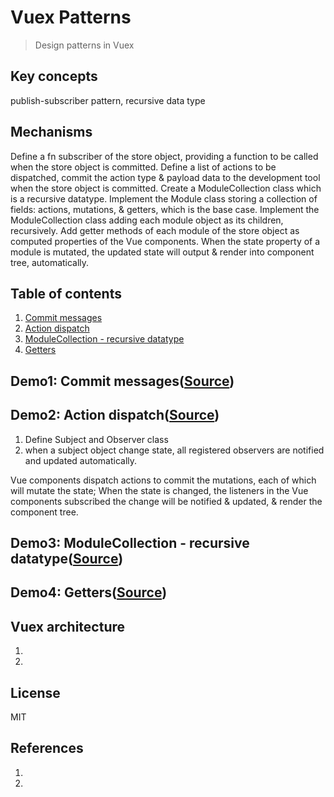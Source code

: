 # Vuex Patterns
> Design patterns in Vuex

## Key concepts
publish-subscriber pattern, recursive data type  

## Mechanisms
Define a fn subscriber of the store object, providing a function to be called when the store object is committed.
Define a list of actions to be dispatched, commit the action type & payload data to the development tool when 
the store object is committed.
Create a ModuleCollection class which is a recursive datatype. Implement the Module class storing a collection of 
fields: actions, mutations, & getters, which is the base case. Implement the ModuleCollection class adding each module 
object as its children, recursively.
Add getter methods of each module of the store object as computed properties of the Vue components. When the state 
property of a module is mutated, the updated state will output & render into component tree, automatically.

## Table of contents
1. [Commit messages](#demo1-commit-messagessource)
2. [Action dispatch](#demo2-action-dispatchsource)
3. [ModuleCollection - recursive datatype](#demo3-modulecollection---recursive-datatypesource)
4. [Getters](#demo4-getterssource)


## Demo1: Commit messages([Source](https://github.com/21hook/vuex-mechanism/tree/master/demo1))


## Demo2: Action dispatch([Source](https://github.com/21hook/vuex-mechanism/tree/master/demo2))
1. Define Subject and Observer class
2. when a subject object change state, all registered observers are notified and
updated automatically.

Vue components dispatch actions to commit the mutations, each of which will mutate 
the state; When the state is changed, the listeners in the Vue components subscribed the change will be 
notified & updated, & render the component tree.

## Demo3: ModuleCollection - recursive datatype([Source](https://github.com/21hook/vuex-mechanism/tree/master/demo3))

## Demo4: Getters([Source](https://github.com/21hook/vuex-mechanism/tree/master/demo4))

## Vuex architecture
1. 

2. 

## License
MIT

## References
1. <br>
2. 
